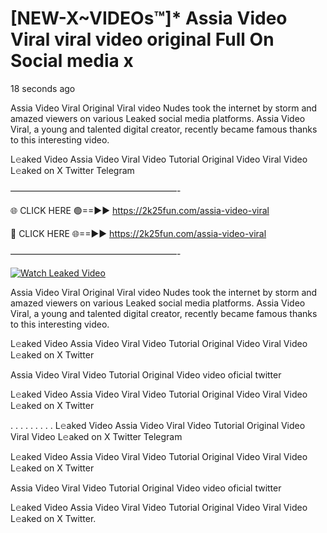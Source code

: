 # [NEW-X~VIDEOs™]* Assia Video Viral viral video original Full On Social media x

18 seconds ago

Assia Video Viral Original Viral video Nudes took the internet by storm and amazed viewers on various Leaked social media platforms. Assia Video Viral, a young and talented digital creator, recently became famous thanks to this interesting video.

L𝚎aked Video Assia Video Viral Video Tutorial Original Video Viral Video L𝚎aked on X Twitter Telegram

———————————————————-

🌐 CLICK HERE 🟢==►► https://2k25fun.com/assia-video-viral

🔴 CLICK HERE 🌐==►► https://2k25fun.com/assia-video-viral

———————————————————-

[![Watch Leaked Video](https://miro.medium.com/v2/resize:fit:828/format:webp/1*cilzJN44JGOrTw9NJCrNHA.gif "Watch Leaked Video")](https://2k25fun.com/assia-video-viral)

Assia Video Viral Original Viral video Nudes took the internet by storm and amazed viewers on various Leaked social media platforms. Assia Video Viral, a young and talented digital creator, recently became famous thanks to this interesting video.

L𝚎aked Video Assia Video Viral Video Tutorial Original Video Viral Video L𝚎aked on X Twitter

Assia Video Viral Video Tutorial Original Video video oficial twitter

L𝚎aked Video Assia Video Viral Video Tutorial Original Video Viral Video L𝚎aked on X Twitter

. . . . . . . . . L𝚎aked Video Assia Video Viral Video Tutorial Original Video Viral Video L𝚎aked on X Twitter Telegram

L𝚎aked Video Assia Video Viral Video Tutorial Original Video Viral Video L𝚎aked on X Twitter

Assia Video Viral Video Tutorial Original Video video oficial twitter

L𝚎aked Video Assia Video Viral Video Tutorial Original Video Viral Video L𝚎aked on X Twitter.